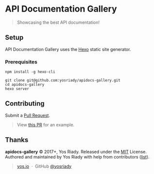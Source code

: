 # API Documentation Gallery

> Showcasing the best API documentation!

## Setup

API Documentation Gallery uses the [Hexo](https://hexo.io/docs/) static site generator.

### Prerequisites

```
npm install -g hexo-cli
```

```
git clone git@github.com:yosriady/apidocs-gallery.git
cd apidocs-gallery
hexo server
```

## Contributing

Submit a [Pull Request](https://github.com/yosriady/apidocs-gallery/pulls).

> View [this PR](https://github.com/yosriady/apidocs-gallery/pull/1) for an example.

## Thanks
**apidocs-gallery** © 2017+, Yos Riady. Released under the [MIT] License.<br>
Authored and maintained by Yos Riady with help from contributors ([list][contributors]).

> [yos.io](https://yos.io) &nbsp;&middot;&nbsp;
> GitHub [@yosriady](https://github.com/yosriady)

[MIT]: https://mit-license.org/
[contributors]: https://github.com/yosriady/apidocs-gallery/contributors
